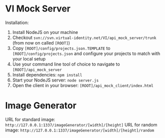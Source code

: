 VI Mock Server
=========
Installation:

  1. Install NodeJS on your machine
  2. Checkout `svn://svn.virtual-identity.net/VI/api_mock_server/trunk` (from now on called `[ROOT]`)
  3. Copy `[ROOT]/config/projects.json.TEMPLATE` to `[ROOT]/config/projects.json` and configure your projects to match with your local setup
  4. Use your command line tool of choice to navigate to `[ROOT]/api_mock_server`
  5. Install dependencies: `npm install`
  6. Start your NodeJS server: `node server.js`
  7. Open the client in your browser: `[ROOT]/api_mock_client/index.html`

Image Generator
=========

URL for standard image: `http://127.0.0.1:1337/imageGenerator/[width]/[height]`
URL for random image: `http://127.0.0.1:1337/imageGenerator/[width]/[height]/random`
